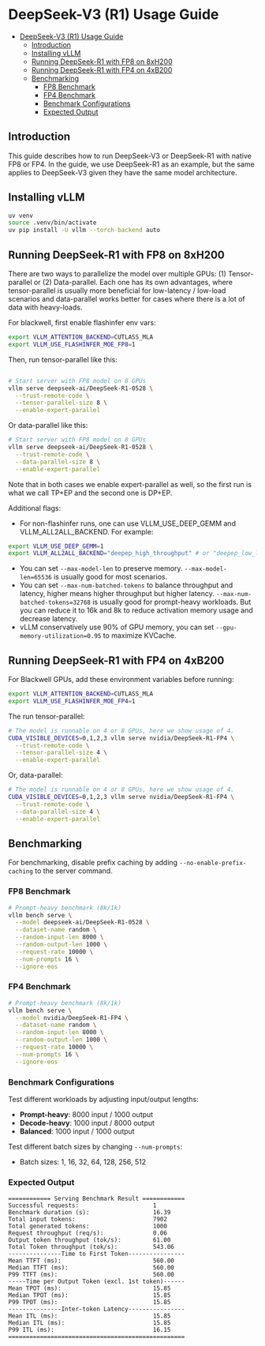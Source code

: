 # DeepSeek-V3 (R1) Usage Guide

- [DeepSeek-V3 (R1) Usage Guide](#deepseek-v3-r1-usage-guide)
  - [Introduction](#introduction)
  - [Installing vLLM](#installing-vllm)
  - [Running DeepSeek-R1 with FP8 on 8xH200](#running-deepseek-r1-with-fp8-on-8xh200)
  - [Running DeepSeek-R1 with FP4 on 4xB200](#running-deepseek-r1-with-fp4-on-4xb200)
  - [Benchmarking](#benchmarking)
    - [FP8 Benchmark](#fp8-benchmark)
    - [FP4 Benchmark](#fp4-benchmark)
    - [Benchmark Configurations](#benchmark-configurations)
    - [Expected Output](#expected-output)


## Introduction

This guide describes how to run DeepSeek-V3 or DeepSeek-R1 with native FP8 or FP4. 
In the guide, we use DeepSeek-R1 as an example, but the same applies to DeepSeek-V3 given they have the same model architecture.

## Installing vLLM

```bash
uv venv
source .venv/bin/activate
uv pip install -U vllm --torch-backend auto
```

## Running DeepSeek-R1 with FP8 on 8xH200

There are two ways to parallelize the model over multiple GPUs: (1) Tensor-parallel or (2) Data-parallel. Each one has its own advantages, where tensor-parallel is usually more beneficial for low-latency / low-load scenarios and data-parallel works better for cases where there is a lot of data with heavy-loads.

For blackwell, first enable flashinfer env vars:

```bash
export VLLM_ATTENTION_BACKEND=CUTLASS_MLA
export VLLM_USE_FLASHINFER_MOE_FP8=1
```

Then, run tensor-parallel like this:

```bash

# Start server with FP8 model on 8 GPUs
vllm serve deepseek-ai/DeepSeek-R1-0528 \
  --trust-remote-code \
  --tensor-parallel-size 8 \
  --enable-expert-parallel
```

Or data-parallel like this:

```bash
# Start server with FP8 model on 8 GPUs
vllm serve deepseek-ai/DeepSeek-R1-0528 \
  --trust-remote-code \
  --data-parallel-size 8 \
  --enable-expert-parallel
```

Note that in both cases we enable expert-parallel as well, so the first run is what we call TP+EP and the second one is DP+EP.

Additional flags:

* For non-flashinfer runs, one can use VLLM_USE_DEEP_GEMM and VLLM_ALL2ALL_BACKEND. For example:
```bash
export VLLM_USE_DEEP_GEMM=1 
export VLLM_ALL2ALL_BACKEND="deepep_high_throughput" # or "deepep_low_latency"
```
* You can set `--max-model-len` to preserve memory. `--max-model-len=65536` is usually good for most scenarios.
* You can set `--max-num-batched-tokens` to balance throughput and latency, higher means higher throughput but higher latency. `--max-num-batched-tokens=32768` is usually good for prompt-heavy workloads. But you can reduce it to 16k and 8k to reduce activation memory usage and decrease latency.
* vLLM conservatively use 90% of GPU memory, you can set `--gpu-memory-utilization=0.95` to maximize KVCache.

## Running DeepSeek-R1 with FP4 on 4xB200

For Blackwell GPUs, add these environment variables before running:

```bash
export VLLM_ATTENTION_BACKEND=CUTLASS_MLA
export VLLM_USE_FLASHINFER_MOE_FP4=1
```

The run tensor-parallel:

```bash
# The model is runnable on 4 or 8 GPUs, here we show usage of 4.
CUDA_VISIBLE_DEVICES=0,1,2,3 vllm serve nvidia/DeepSeek-R1-FP4 \
  --trust-remote-code \
  --tensor-parallel-size 4 \
  --enable-expert-parallel
```

Or, data-parallel:
```bash
# The model is runnable on 4 or 8 GPUs, here we show usage of 4.
CUDA_VISIBLE_DEVICES=0,1,2,3 vllm serve nvidia/DeepSeek-R1-FP4 \
  --trust-remote-code \
  --data-parallel-size 4 \
  --enable-expert-parallel
```

## Benchmarking

For benchmarking, disable prefix caching by adding `--no-enable-prefix-caching` to the server command.

### FP8 Benchmark

```bash
# Prompt-heavy benchmark (8k/1k)
vllm bench serve \
  --model deepseek-ai/DeepSeek-R1-0528 \
  --dataset-name random \
  --random-input-len 8000 \
  --random-output-len 1000 \
  --request-rate 10000 \
  --num-prompts 16 \
  --ignore-eos
```

### FP4 Benchmark

```bash
# Prompt-heavy benchmark (8k/1k)
vllm bench serve \
  --model nvidia/DeepSeek-R1-FP4 \
  --dataset-name random \
  --random-input-len 8000 \
  --random-output-len 1000 \
  --request-rate 10000 \
  --num-prompts 16 \
  --ignore-eos
```

### Benchmark Configurations

Test different workloads by adjusting input/output lengths:
- **Prompt-heavy**: 8000 input / 1000 output
- **Decode-heavy**: 1000 input / 8000 output  
- **Balanced**: 1000 input / 1000 output

Test different batch sizes by changing `--num-prompts`:
- Batch sizes: 1, 16, 32, 64, 128, 256, 512

### Expected Output

```shell
============ Serving Benchmark Result ============
Successful requests:                     1         
Benchmark duration (s):                  16.39     
Total input tokens:                      7902      
Total generated tokens:                  1000      
Request throughput (req/s):              0.06      
Output token throughput (tok/s):         61.00     
Total Token throughput (tok/s):          543.06    
---------------Time to First Token----------------
Mean TTFT (ms):                          560.00    
Median TTFT (ms):                        560.00    
P99 TTFT (ms):                           560.00    
-----Time per Output Token (excl. 1st token)------
Mean TPOT (ms):                          15.85     
Median TPOT (ms):                        15.85     
P99 TPOT (ms):                           15.85     
---------------Inter-token Latency----------------
Mean ITL (ms):                           15.85     
Median ITL (ms):                         15.85     
P99 ITL (ms):                            16.15     
==================================================
```
